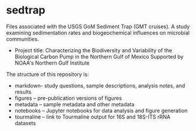 # sedtrap
Files associated with the USGS GoM Sediment Trap (GMT cruises). A study examining sedimentation rates and biogeochemical influences on microbial communities.
* Project title: Characterizing the Biodiversity and Variability of the Biological Carbon Pump in the Northern Gulf of Mexico
Supported by NOAA's Northern Gulf Institute

The structure of this repository is:

* markdown- study questions, sample descriptions, analysis notes, and results
* figures – pre-publication versions of figures
* metadata – sample metadata and other metadata
* notebooks – Jupyter notebooks for data analysis and figure generation
* tourmaline – link to Tourmaline output for 16S and 18S-ITS rRNA datasets
